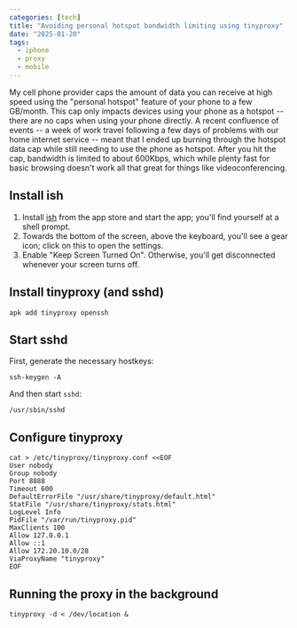```yaml
---
categories: [tech]
title: "Avoiding personal hotspot bandwidth limiting using tinyproxy"
date: "2025-01-20"
tags:
  - iphone
  - proxy
  - mobile
---
```


My cell phone provider caps the amount of data you can receive at high speed using the "personal hotspot" feature of your phone to a few GB/month. This cap only impacts devices using your phone as a hotspot -- there are no caps when using your phone directly. A recent confluence of events -- a week of work travel following a few days of problems with our home internet service -- meant that I ended up burning through the hotspot data cap while still needing to use the phone as hotspot. After you hit the cap, bandwidth is limited to about 600Kbps, which while plenty fast for basic browsing doesn't work all that great for things like videoconferencing.

## Install ish

1. Install [ish] from the app store and start the app; you'll find yourself at a shell prompt. 
2. Towards the bottom of the screen, above the keyboard, you'll see a gear icon; click on this to open the settings.
3. Enable "Keep Screen Turned On". Otherwise, you'll get disconnected whenever your screen turns off.

## Install tinyproxy (and sshd)

```
apk add tinyproxy openssh
```

## Start sshd

First, generate the necessary hostkeys:

```
ssh-keygen -A
```

And then start `sshd`:

```
/usr/sbin/sshd
```

## Configure tinyproxy

```
cat > /etc/tinyproxy/tinyproxy.conf <<EOF
User nobody
Group nobody
Port 8888
Timeout 600
DefaultErrorFile "/usr/share/tinyproxy/default.html"
StatFile "/usr/share/tinyproxy/stats.html"
LogLevel Info
PidFile "/var/run/tinyproxy.pid"
MaxClients 100
Allow 127.0.0.1
Allow ::1
Allow 172.20.10.0/28
ViaProxyName "tinyproxy"
EOF
```

## Running the proxy in the background

```
tinyproxy -d < /dev/location &
```

[ish]: https://ish.app/
[tinyproxy]: https://tinyproxy.github.io/
